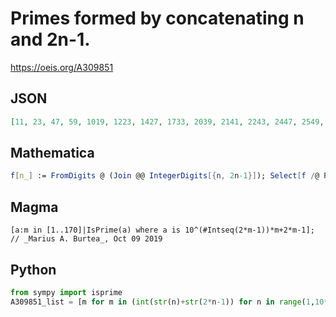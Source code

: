 # Primes formed by concatenating n and 2n\-1\.
https://oeis.org/A309851
## JSON
```JSON
[11, 23, 47, 59, 1019, 1223, 1427, 1733, 2039, 2141, 2243, 2447, 2549, 2753, 2957, 3467, 3671, 4079, 4283, 4691, 4793, 5099, 52103, 55109, 61121, 65129, 70139, 75149, 77153, 82163, 86171, 95189, 102203, 104207, 112223, 119237, 124247, 130259, 132263, 137273, 145289, 146291, 147293, 149297, 150299, 160319]
```
## Mathematica
```Mathematica
f[n_] := FromDigits @ (Join @@ IntegerDigits[{n, 2n-1}]); Select[f /@ Range[160], PrimeQ]  (* _Amiram Eldar_, Sep 24 2019 *)
```
## Magma
```Magma
[a:m in [1..170]|IsPrime(a) where a is 10^(#Intseq(2*m-1))*m+2*m-1]; // _Marius A. Burtea_, Oct 09 2019
```
## Python
```Python
from sympy import isprime
A309851_list = [m for m in (int(str(n)+str(2*n-1)) for n in range(1,10**5)) if isprime(m)] # _Chai Wah Wu_, Oct 23 2019
```
